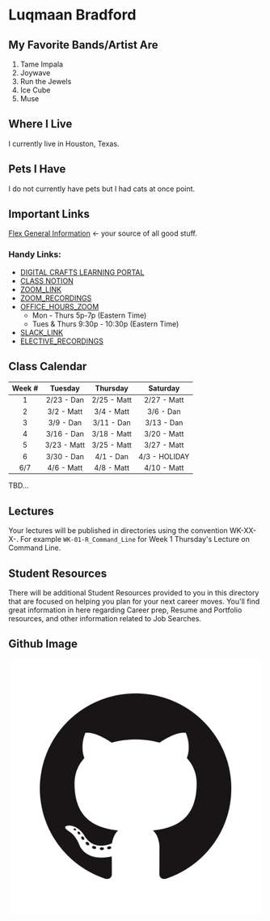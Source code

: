 # **Luqmaan Bradford**

## My Favorite Bands/Artist Are
1. Tame Impala
1. Joywave
1. Run the Jewels
1. Ice Cube
1. Muse

## Where I Live
I currently live in Houston, Texas.

## Pets I Have
I do not currently have pets but I had cats at once point.
## Important Links

[Flex General Information](https://docs.google.com/document/d/1R8k3cueIsahp9AR4JS9QG5Rpl7akEkxQTMTquoshVx8/edit) <- your source of all good stuff.

### Handy Links:

- [DIGITAL CRAFTS LEARNING PORTAL](https://learn.digitalcrafts.com/flex/)
- [CLASS NOTION](https://www.notion.so/samuraijane/Cohort-2-ddf07a7a37e840bab2677793f4a6d7b7)
- [ZOOM_LINK](https://us02web.zoom.us/j/81266600761?pwd=bkRnUzJ4a1l1VkdNMk1DMVRTYXVXZz09)
- [ZOOM_RECORDINGS](https://docs.google.com/spreadsheets/d/1H_-obhYWZxrlqayhcI46v1ur_Lbw5jK2zXOkkkj3BQs/edit#gid=0)
- [OFFICE_HOURS_ZOOM](https://bit.ly/2V696Ps)
    - Mon - Thurs 5p-7p (Eastern Time)
    - Tues & Thurs 9:30p - 10:30p (Eastern Time)
- [SLACK_LINK](https://digitalcrafts.slack.com/archives/G01KY6DD4S0)
- [ELECTIVE_RECORDINGS](https://bit.ly/2VmEiJ6)

## Class Calendar

| Week # |   Tuesday   |   Thursday  |    Saturday   |
|:------:|:-----------:|:-----------:|:-------------:|
|    1   |  2/23 - Dan | 2/25 - Matt |  2/27 - Matt  |
|    2   |  3/2 - Matt |  3/4 - Matt |   3/6 - Dan   |
|    3   |  3/9 - Dan  |  3/11 - Dan |   3/13 - Dan  |
|    4   |  3/16 - Dan | 3/18 - Matt |  3/20 - Matt  |
|    5   | 3/23 - Matt | 3/25 - Matt |  3/27 - Matt  |
|    6   |  3/30 - Dan |  4/1 - Dan  | 4/3 - HOLIDAY |
|   6/7  |  4/6 - Matt |  4/8 - Matt |  4/10 - Matt  |
TBD...
## Lectures

Your lectures will be published in directories using the convention WK-XX-X-<subject>. 
For example `WK-01-R_Command_Line` for Week 1 Thursday's Lecture on Command Line.

## Student Resources

There will be additional Student Resources provided to you in this directory that are focused on helping you plan for your next career moves. You'll find great information in here regarding Career prep, Resume and Portfolio resources, and other information related to Job Searches.

## Github Image
![Github Logo](/GitHub-Mark.png)
